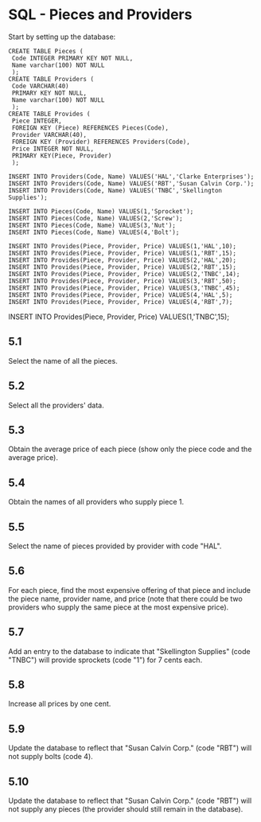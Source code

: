 # SQL - Pieces and Providers


Start by setting up the database:


    CREATE TABLE Pieces (
     Code INTEGER PRIMARY KEY NOT NULL,
     Name varchar(100) NOT NULL
     );
    CREATE TABLE Providers (
     Code VARCHAR(40) 
     PRIMARY KEY NOT NULL,  
     Name varchar(100) NOT NULL 
     );
    CREATE TABLE Provides (
     Piece INTEGER, 
     FOREIGN KEY (Piece) REFERENCES Pieces(Code),
     Provider VARCHAR(40), 
     FOREIGN KEY (Provider) REFERENCES Providers(Code),  
     Price INTEGER NOT NULL,
     PRIMARY KEY(Piece, Provider) 
     );
 
    INSERT INTO Providers(Code, Name) VALUES('HAL','Clarke Enterprises');
    INSERT INTO Providers(Code, Name) VALUES('RBT','Susan Calvin Corp.');
    INSERT INTO Providers(Code, Name) VALUES('TNBC','Skellington Supplies');

    INSERT INTO Pieces(Code, Name) VALUES(1,'Sprocket');
    INSERT INTO Pieces(Code, Name) VALUES(2,'Screw');
    INSERT INTO Pieces(Code, Name) VALUES(3,'Nut');
    INSERT INTO Pieces(Code, Name) VALUES(4,'Bolt');

    INSERT INTO Provides(Piece, Provider, Price) VALUES(1,'HAL',10);
    INSERT INTO Provides(Piece, Provider, Price) VALUES(1,'RBT',15);
    INSERT INTO Provides(Piece, Provider, Price) VALUES(2,'HAL',20);
    INSERT INTO Provides(Piece, Provider, Price) VALUES(2,'RBT',15);
    INSERT INTO Provides(Piece, Provider, Price) VALUES(2,'TNBC',14);
    INSERT INTO Provides(Piece, Provider, Price) VALUES(3,'RBT',50);
    INSERT INTO Provides(Piece, Provider, Price) VALUES(3,'TNBC',45);
    INSERT INTO Provides(Piece, Provider, Price) VALUES(4,'HAL',5);
    INSERT INTO Provides(Piece, Provider, Price) VALUES(4,'RBT',7);

        
INSERT INTO Provides(Piece, Provider, Price) VALUES(1,'TNBC',15);


## 5.1
Select the name of all the pieces. 

## 5.2 
Select all the providers' data. 
 
## 5.3
Obtain the average price of each piece (show only the piece code and the average price).

## 5.4 
Obtain the names of all providers who supply piece 1.

## 5.5
Select the name of pieces provided by provider with code "HAL".

## 5.6
For each piece, find the most expensive offering of that piece and include the piece name, provider name, and price 
(note that there could be two providers who supply the same piece at the most expensive price).

## 5.7
Add an entry to the database to indicate that "Skellington Supplies" (code "TNBC") will provide sprockets (code "1") for 7 cents each.

## 5.8
Increase all prices by one cent.

## 5.9
Update the database to reflect that "Susan Calvin Corp." (code "RBT") will not supply bolts (code 4).

## 5.10
Update the database to reflect that "Susan Calvin Corp." (code "RBT") will not supply any pieces 
(the provider should still remain in the database).
